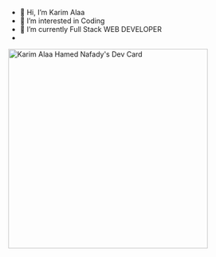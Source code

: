 

- 👋 Hi, I’m Karim Alaa
- 👀 I’m interested in Coding
- 🌱 I’m currently Full Stack WEB DEVELOPER
- 
<a href="https://app.daily.dev/karimnafady"><img src="https://api.daily.dev/devcards/61a039c759e247d9957c3ddfacf80c23.png?r=vw0" width="400" alt="Karim Alaa Hamed Nafady's Dev Card"/></a>
